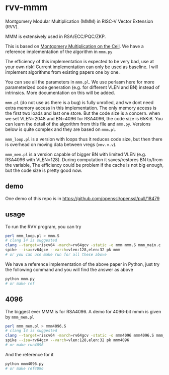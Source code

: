 # rvv-mmm

Montgomery Modular Multiplication (MMM) in RISC-V Vector Extension (RVV).

MMM is extensively used in RSA/ECC/PQC/ZKP.

This is based on [Montgomery Multiplication on the Cell](https://link.springer.com/chapter/10.1007/978-3-642-14390-8_50). We have a reference implementation of the algorithm in `mmm.py`

The efficiency of this implementation is expected to be very bad, use at your own risk! Current implementation can only be used as baseline. I will implement algorithms from existing papers one by one.

You can see all the parameters in `mmm.pl`. We use perlasm here for more parameterized code generation (e.g. for different VLEN and BN) instead of intrinsics. More documentation on this will be added.

`mmm.pl` (do not use as there is a bug) is fully unrolled, and we dont need extra memory access in this implementation. The only memory access is the first two loads and last one store. But the code size is a concern. when we set VLEN=2048 and BN=4096 for RSA4096, the code size is 65KiB. You can learn the detail of the algorithm from this file and `mmm.py`. Versions below is quite complex and they are based on `mmm.pl`.

`mmm_loop.pl` is a version with loops thus it reduces code size, but then there is overhead on moving data between vregs (`vmv.v.v`).

`mmm_mem.pl` is a version capable of bigger BN with limited VLEN (e.g. RSA4096 with VLEN=128). During computation it saves/restores BN to/from the variable, The efficiency could be problem if the cache is not big enough, but the code size is pretty good now.

## demo

One demo of this repo is in <https://github.com/openssl/openssl/pull/18479>

## usage

To run the RVV program, you can try

```bash
perl mmm_loop.pl > mmm.S
# clang 14 is suggested
clang --target=riscv64 -march=rv64gcv -static -o mmm mmm.S mmm_main.c
spike --isa=rv64gcv --varch=vlen:128,elen:32 pk mmm
# or you can use make run for all these above
```

We have a reference implementation of the above paper in Python, just try the following command and you will find the answer as above

```bash
python mmm.py
# or make ref
```

## 4096

The biggest ever MMM is for RSA4096. A demo for 4096-bit mmm is given by `mmm_mem.pl`

```bash
perl mmm_mem.pl > mmm4096.S
# clang 14 is suggested
clang --target=riscv64 -march=rv64gcv -static -o mmm4096 mmm4096.S mmm_main4096.c
spike --isa=rv64gcv --varch=vlen:128,elen:32 pk mmm4096
# or make run4096
```

And the reference for it
```bash
python mmm4096.py
# or make ref4096
```

